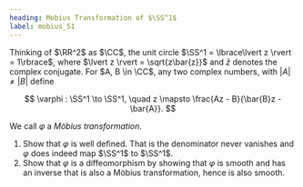 ```yaml
---
heading: Mobius Transformation of $\SS^1$
label: mobius_S1
---
```


Thinking of $\RR^2$ as $\CC$, the unit circle $\SS^1 = \lbrace\lvert z \rvert = 1\rbrace$, where $\lvert z \rvert = \sqrt{z\bar{z}}$ and $\bar{z}$ denotes the complex conjugate. For $A, B \in \CC$, any two complex numbers, with $\lvert A \rvert \neq \vert B \rvert$ define

$$
\varphi : \SS^1 \to \SS^1, \quad z \mapsto \frac{Az - B}{\bar{B}z - \bar{A}}.
$$

We call $\varphi$ a _Möbius transformation_.

1. Show that $\varphi$ is well defined. That is the denominator never vanishes and $\varphi$ does indeed map $\SS^1$ to $\SS^1$.
2. Show that $\varphi$ is a diffeomorphism by showing that $\varphi$ is smooth and has an inverse that is also a Möbius transformation, hence is also smooth.
